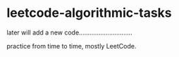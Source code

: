 # leetcode-algorithmic-tasks

later will add a new code..............................

practice from time to time,
mostly LeetCode.


